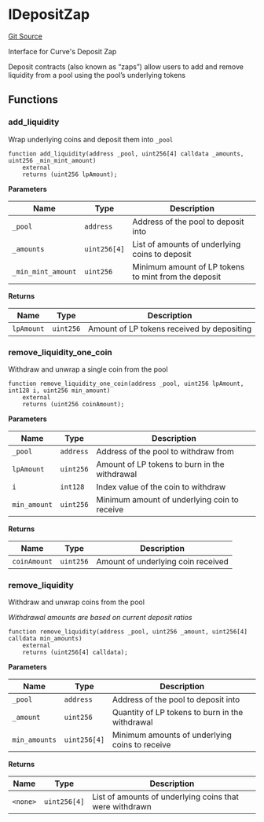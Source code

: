 # IDepositZap
[Git Source](https://github.com/ubiquity/ubiquity-dollar/blob/fc408f67cf3bb2985f27c3122e2ac2dfaafec2a2/src/dollar/interfaces/IDepositZap.sol)

Interface for Curve's Deposit Zap

Deposit contracts (also known as “zaps”) allow users to add and remove liquidity
from a pool using the pool’s underlying tokens


## Functions
### add_liquidity

Wrap underlying coins and deposit them into `_pool`


```solidity
function add_liquidity(address _pool, uint256[4] calldata _amounts, uint256 _min_mint_amount)
    external
    returns (uint256 lpAmount);
```
**Parameters**

|Name|Type|Description|
|----|----|-----------|
|`_pool`|`address`|Address of the pool to deposit into|
|`_amounts`|`uint256[4]`|List of amounts of underlying coins to deposit|
|`_min_mint_amount`|`uint256`|Minimum amount of LP tokens to mint from the deposit|

**Returns**

|Name|Type|Description|
|----|----|-----------|
|`lpAmount`|`uint256`|Amount of LP tokens received by depositing|


### remove_liquidity_one_coin

Withdraw and unwrap a single coin from the pool


```solidity
function remove_liquidity_one_coin(address _pool, uint256 lpAmount, int128 i, uint256 min_amount)
    external
    returns (uint256 coinAmount);
```
**Parameters**

|Name|Type|Description|
|----|----|-----------|
|`_pool`|`address`|Address of the pool to withdraw from|
|`lpAmount`|`uint256`|Amount of LP tokens to burn in the withdrawal|
|`i`|`int128`|Index value of the coin to withdraw|
|`min_amount`|`uint256`|Minimum amount of underlying coin to receive|

**Returns**

|Name|Type|Description|
|----|----|-----------|
|`coinAmount`|`uint256`|Amount of underlying coin received|


### remove_liquidity

Withdraw and unwrap coins from the pool

*Withdrawal amounts are based on current deposit ratios*


```solidity
function remove_liquidity(address _pool, uint256 _amount, uint256[4] calldata min_amounts)
    external
    returns (uint256[4] calldata);
```
**Parameters**

|Name|Type|Description|
|----|----|-----------|
|`_pool`|`address`|Address of the pool to deposit into|
|`_amount`|`uint256`|Quantity of LP tokens to burn in the withdrawal|
|`min_amounts`|`uint256[4]`|Minimum amounts of underlying coins to receive|

**Returns**

|Name|Type|Description|
|----|----|-----------|
|`<none>`|`uint256[4]`|List of amounts of underlying coins that were withdrawn|


